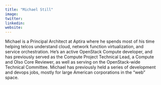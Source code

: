 ```yaml
---
title: "Michael Still"
image:
twitter:
linkedin:
website:
---
```


Michael is a Principal Architect at Aptira where he spends most of his time helping telcos understand cloud, network function virtualization, and service orchestration. He’s an active OpenStack Compute developer, and has previously served as the Compute Project Technical Lead, a Compute and Olso Core Reviewer, as well as serving on the OpenStack-wide Technical Committee. Michael has previously held a series of development and devops jobs, mostly for large American corporations in the “web” space.